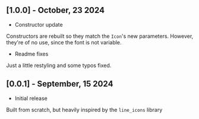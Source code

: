 ## [1.0.0] - October, 23 2024

* Constructor update

Constructors are rebuilt so they match the `Icon`'s new parameters. However, they're of no use, since the font is not variable.

* Readme fixes

Just a little restyling and some typos fixed.

## [0.0.1] - September, 15 2024

* Initial release

Built from scratch, but heavily inspired by the `line_icons` library

